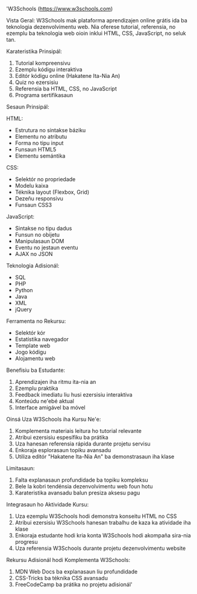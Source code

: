 'W3Schools (https://www.w3schools.com)

Vista Geral:
W3Schools mak plataforma aprendizajen online grátis ida ba teknologia dezenvolvimentu web. Nia oferese tutorial, referensia, no ezemplu ba teknologia web oioin inklui HTML, CSS, JavaScript, no seluk tan.

Karateristika Prinsipál:
1. Tutorial kompreensivu
2. Ezemplu kódigu interaktiva
3. Editór kódigu online (Hakatene Ita-Nia An)
4. Quiz no ezersisiu
5. Referensia ba HTML, CSS, no JavaScript
6. Programa sertifikasaun

Sesaun Prinsipál:

HTML:
- Estrutura no sintakse báziku
- Elementu no atributu
- Forma no tipu input
- Funsaun HTML5
- Elementu semántika

CSS:
- Selektór no propriedade
- Modelu kaixa
- Téknika layout (Flexbox, Grid)
- Dezeñu responsivu
- Funsaun CSS3

JavaScript:
- Sintakse no tipu dadus
- Funsun no obijetu
- Manipulasaun DOM
- Eventu no jestaun eventu
- AJAX no JSON

Teknologia Adisionál:
- SQL
- PHP
- Python
- Java
- XML
- jQuery

Ferramenta no Rekursu:
- Selektór kór
- Estatístika navegador
- Template web
- Jogo kódigu
- Alojamentu web

Benefisiu ba Estudante:
1. Aprendizajen iha ritmu ita-nia an
2. Ezemplu praktika
3. Feedback imediatu liu husi ezersisiu interaktiva
4. Konteúdu ne'ebé aktual
5. Interface amigável ba móvel

Oinsá Uza W3Schools iha Kursu Ne'e:
1. Komplementa materiais leitura ho tutorial relevante
2. Atribui ezersisiu espesífiku ba prátika
3. Uza hanesan referensia rápida durante projetu servisu
4. Enkoraja esplorasaun topiku avansadu
5. Utiliza editór "Hakatene Ita-Nia An" ba demonstrasaun iha klase

Limitasaun:
1. Falta explanasaun profundidade ba topiku kompleksu
2. Bele la kobri tendénsia dezenvolvimentu web foun hotu
3. Karateristika avansadu balun presiza aksesu pagu

Integrasaun ho Aktividade Kursu:
1. Uza ezemplu W3Schools hodi demonstra konseitu HTML no CSS
2. Atribui ezersisiu W3Schools hanesan trabalhu de kaza ka atividade iha klase
3. Enkoraja estudante hodi kria konta W3Schools hodi akompaña sira-nia progresu
4. Uza referensia W3Schools durante projetu dezenvolvimentu website

Rekursu Adisionál hodi Komplementa W3Schools:
1. MDN Web Docs ba explanasaun liu profundidade
2. CSS-Tricks ba téknika CSS avansadu
3. FreeCodeCamp ba prátika no projetu adisionál'